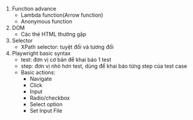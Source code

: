 1. Function advance
    - Lambda function(Arrow function)
    - Anonymous function
2. DOM
    - Các thẻ HTML thường gặp
3. Selector
    - XPath selector: tuyệt đối và tương đối
4. Playwright basic syntax
    - test: đơn vị cơ bản để khai báo 1 test
    - step: đơn vị nhỏ hơn test, dùng để khai báo từng step của test case
    - Basic actions:
        - Navigate
        - Click
        - Input
        - Radio/checkbox
        - Select option
        - Set Input File